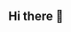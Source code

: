 ## Hi there 👋

<!--
**nimaboubanian/nimaboubanian** is a ✨ _special_ ✨ repository because its `README.md` (this file) appears on your GitHub profile.

Here are some ideas to get you started:

- 🔭 I’m currently working on qaria2 - A Qt GUI for aria2 the amazing download manager CLI.
- 🌱 I’m currently learning Advanced Python, Go and Qt.
- 💬 Ask me about Digital Transformation Management in SMEs.
- 📫 How to reach me: nima.boubanian@gmail.com
-->
